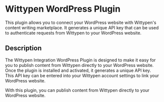 # Wittypen WordPress Plugin

This plugin allows you to connect your WordPress website with Wittypen's content writing marketplace. It generates a unique API key that can be used to authenticate requests from Wittypen to your WordPress website.

## Description

The Wittypen Integration WordPress Plugin is designed to make it easy for you to publish content from Wittypen directly to your WordPress website. Once the plugin is installed and activated, it generates a unique API key. This API key can be entered into your Wittypen account settings to link your WordPress website.

With this plugin, you can publish content from Wittypen directly to your WordPress website.
